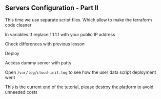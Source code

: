 ## Servers Configuration - Part II

This time we use separate script files. Which allow to make the terraform code cleaner

In variables.tf replace 1.1.1.1 with your public IP address

Check differences with previous lesson 

Deploy
 
Access dummy server with putty

Open ``/var/log/cloud-init.log`` to see how the user data script deployment went 

This is the current end of the tutorial, please destroy the platform to avoid unneeded costs
